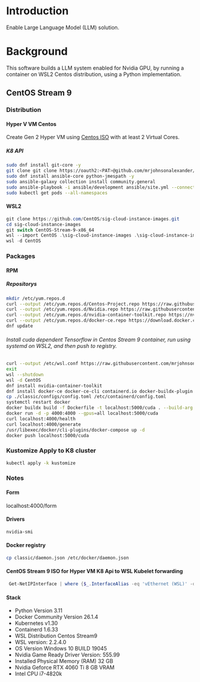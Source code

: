 # Introduction
Enable Large Language Model (LLM) solution.
# Background
This software builds a LLM system enabled for Nvidia GPU, by running a container on WSL2 Centos distribution, using a Python implementation.
## CentOS Stream 9
### Distribution
#### Hyper V VM Centos
Create Gen 2 Hyper VM using [Centos ISO](https://mirror.stream.centos.org/9-stream/BaseOS/x86_64/iso/CentOS-Stream-9-20240617.0-x86_64-boot.iso) with at least 2 Virtual Cores.
##### K8 API
```Bash
sudo dnf install git-core -y
git clone git clone https://oauth2:<PAT>@github.com/mrjohnsonalexander/classic.git
sudo dnf install ansible-core python-jmespath -y
sudo ansible-galaxy collection install community.general
sudo ansible-playbook -i ansible/development ansible/site.yml --connection=local
sudo kubectl get pods --all-namespaces
```
#### WSL2
```PowerShell
git clone https://github.com/CentOS/sig-cloud-instance-images.git
cd sig-cloud-instance-images
git switch CentOS-Stream-9-x86_64
wsl --import CentOS .\sig-cloud-instance-images .\sig-cloud-instance-images\docker\centos-stream -9-x86_64.tar.xz
wsl -d CentOS
```
### Packages
#### RPM
##### Repositorys
```Bash
mkdir /etc/yum.repos.d
curl --output /etc/yum.repos.d/Centos-Project.repo https://raw.githubusercontent.com/mrjohnsonalexander/classic/main/configs/Centos-Project.repo
curl --output /etc/yum.repos.d/Nvidia.repo https://raw.githubusercontent.com/mrjohnsonalexander/classic/main/configs/Nvidia.repo
curl --output /etc/yum.repos.d/nvidia-container-toolkit.repo https://nvidia.github.io/libnvidia-container/stable/rpm/nvidia-container-toolkit.repo
curl --output /etc/yum.repos.d/docker-ce.repo https://download.docker.com/linux/centos/docker-ce.repo
dnf update
```
###### Install cuda dependent Tensorflow in Centos Stream 9 container, run using systemd on WSL2, and then push to registry.
```Bash
curl --output /etc/wsl.conf https://raw.githubusercontent.com/mrjohnsonalexander/classic/main/configs/wsl.conf
exit
wsl --shutdown
wsl -d CentOS
dnf install nvidia-container-toolkit
dnf install docker-ce docker-ce-cli containerd.io docker-buildx-plugin docker-compose-plugin
cp ./classic/configs/config.toml /etc/containerd/config.toml
systemctl restart docker
docker buildx build -f Dockerfile -t localhost:5000/cuda . --build-arg KAGGLE_USERNAME=<USER NAME> --build-arg KAGGLE_KEY=<KEY>
docker run -d -p 4000:4000 --gpus=all localhost:5000/cuda
curl localhost:4000/health
curl localhost:4000/generate
/usr/libexec/docker/cli-plugins/docker-compose up -d
docker push localhost:5000/cuda
```
### Kustomize Apply to K8 cluster
```Bash
kubectl apply -k kustomize
```
### Notes
#### Form
localhost:4000/form
#### Drivers
```Bash
nvidia-smi
```
#### Docker registry
```Bash
cp classic/daemon.json /etc/docker/daemon.json
```
#### CentOS Stream 9 ISO for Hyper VM K8 Api to WSL Kubelet forwarding
```PowerShell
 Get-NetIPInterface | where {$_.InterfaceAlias -eq 'vEthernet (WSL)' -or $_.InterfaceAlias -eq 'vEthernet (External)'} | Set-NetIPInterface -Forwarding Enabled -Verbose
```
#### Stack
- Python Version 3.11
- Docker Community Version 26.1.4
- Kubernetes v1.30
- Containerd  1.6.33
- WSL Distribution Centos Stream9
- WSL version: 2.2.4.0
- OS Version Windows 10 BUILD 19045
- Nvidia Game Ready Driver Version: 555.99 
- Installed Physical Memory (RAM) 32 GB
- Nvidia Geforce RTX 4060 Ti 8 GB VRAM
- Intel CPU i7-4820k